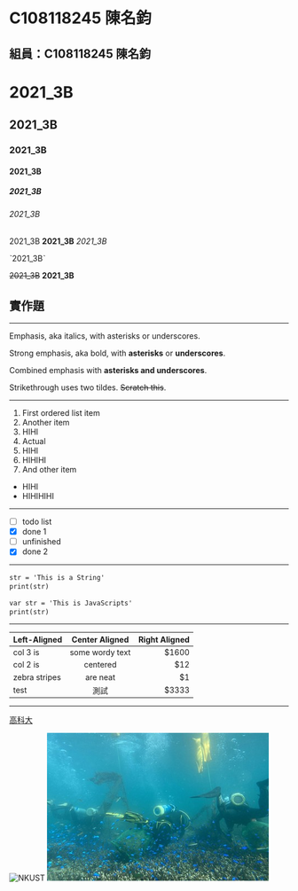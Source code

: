 # C108118245 陳名鈞

## 組員：C108118245 陳名鈞

# 2021_3B

## 2021_3B

### 2021_3B

#### 2021_3B

##### 2021_3B

###### 2021_3B

2021_3B **2021_3B** *2021_3B* 

ˋ2021_3Bˋ

~~2021_3B~~
**2021_3B**

## 實作題
***
Emphasis, aka italics, with asterisks or underscores.

Strong emphasis, aka bold, with **asterisks** or **underscores**.

Combined emphasis with **asterisks and underscores**.

Strikethrough uses two tildes. ~~Scratch this~~.
***
1. First ordered list item
2. Another item
  1. HIHI
3. Actual
  1. HIHI
  2. HIHIHI
4. And other item
  * HIHI
  * HIHIHIHI
***


- [ ] todo list
- [x] done 1
- [ ] unfinished
- [x] done 2
***
```=python=
str = 'This is a String'
print(str)
```
```=javascripts=
var str = 'This is JavaScripts'
print(str)
```
***
| Left-Aligned  | Center Aligned  | Right Aligned |
| :------------ |:---------------:| -----:|
| col 3 is      | some wordy text | $1600 |
| col 2 is      | centered        |   $12 |
| zebra stripes | are neat        |    $1 |
| test | 測試        |    $3333 |
***
[高科大](https://www.nkust.edu.tw)

![NKUST](https://www.nkust.edu.tw/var/file/0/1000/img/513/182513897.png "NKUST")
![fig](nkust2.jpg "海底風光")
